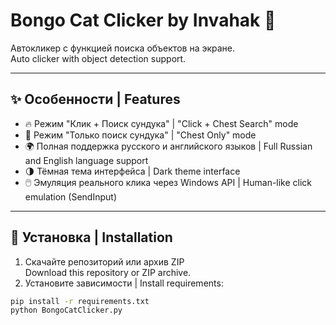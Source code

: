 # Bongo Cat Clicker by Invahak 🐾

Автокликер с функцией поиска объектов на экране.  
Auto clicker with object detection support.

---

## ✨ Особенности | Features

- 🔥 Режим "Клик + Поиск сундука" | "Click + Chest Search" mode
- 🔎 Режим "Только поиск сундука" | "Chest Only" mode
- 🌍 Полная поддержка русского и английского языков | Full Russian and English language support
- 🌗 Тёмная тема интерфейса | Dark theme interface
- 🖱️ Эмуляция реального клика через Windows API | Human-like click emulation (SendInput)

---

## 🚀 Установка | Installation

1. Скачайте репозиторий или архив ZIP  
   Download this repository or ZIP archive.
2. Установите зависимости | Install requirements:

```bash
pip install -r requirements.txt
python BongoCatClicker.py
